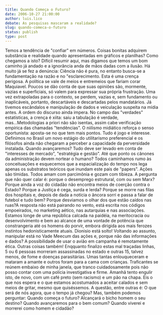 ```yaml
---
title: Quando Começa o Futuro?
date: 2006-10-27 21:00:00
author: luis.lico
debate: As pesquisas mascaram a realidade?
slug: quando-comeca-o-futuro
status: publish 
type: post
---
```


Temos a tendência de "confiar" em números. Coisas bonitas adquirem substância e realidade quando apresentadas em gráficos e planilhas? Como chegamos a isto? Difícil resumir aqui, mas digamos que temos um bom caminho já andado e a ignorância anda de mãos dadas com a ilusão.
Há muito já se fez a denúncia: Ciência não é pura, no entanto busca-se a fundamentação na razão e no "esclarecimento. Esta é uma crença perigosa. A política se vale de meios e entremeios que fariam corar Maquiavel. Poucos se dão conta de que suas opiniões são, mormente, vazias e superficiais, só valem para expressar sua própria frustração. Uma vez extrapoladas para o contexto, se perdem, vazias e, sem fundamento ou inaplicáveis, portanto, descartáveis e descartadas pelos mandatários. Já tivemos escândalos e manipulação de dados e veiculação suspeita na mídia antes. A ordem do discurso ainda impera.
No campo das "verdades" estatísticas, a crença é xiita: saiu a tabulação é verdade, mas...Metodologias a priori não são isentas, assim cabe verificação empírica das chamadas "tendências". O niilismo midiático reforça o senso oportunista: aposta-se no que tem mais pontos. Tudo é jogo e interesse. Definimos no Brasil um novo estágio do utilitarismo preferencial e os filósofos ainda não chegaram a perceber a capacidade da perversidade instalada.
Quando avançaremos? Tudo deve ser levado em conta de "interesses de mercado", "estratégia e gestão". Até que ponto os cânones da administração devem nortear o humano? Todos caminhamos rumo às conceituações e esquecemos que a espacialização do tempo nos lega apenas os substratos teóricos que inundam este país de "papers". Ações são tímidas. Todos amam com parcimônia e gozam com tibieza.
A pergunta que não quer calar é: porque o desemprego estrutural, com ou sem Marx? Porque ainda a voz do cidadão não encontra meios de coerção contra o Estado? Porque a Justiça é cega, surda e lerda? Porque se morre nas filas dos hospitais e, depois de dada a notícia o âncora sorri e passa a falar de futebol e tudo bem? Porque desviamos o olhar dos que estão caídos nas ruas?A resposta não está pairando no vento, está escrita nos códigos empoeirados, no marketing aético, nas autarquias e nas associações. Estamos longe de uma república calcada na paidéia, na meritocracia ou desenvolvimento e bem ao alcance de uma vontade de potência que constrangeria até os homens do porvir, embora dirigida aos mais ferozes instintos hedonisticamente atuais. Dionisio está solto!
Voltando ao assunto, manipular está no Vade Meecum das ações e, porque não das informações e dados? A possibilidade de usar o avião em campanha é remotamente ética. Outras coisas também! Enqquanto finalizo estas mal traçadas linhas, 5 ou 6 pessoas morreram assassinadas no estado e outras 15, talvez menos, de fome e doenças parasitárias. Umas tantas enlouqueceram e mataram a amante e outros foram para a cama com crianças. Traficantes se reúnem embaixo de minha janela, que tranco cuidadosamente pois não posso contar com uma polícia investigativa e firme. Amanhã tento engulir isto, de novo, com um café preto (sem racismo) e um pão na chapa.
Eis o que nos espera e o que estamos acostumados a aceitar calados e sem meios de gritar, mesmo que quiséssemos. A questão, entre outras é: O que será de nós agora, que o tempo já chegou? Mas, também podemos perguntar: Quando começa o futuro? Alcançará o bicho homem o seu destino? Quando avançaremos para o bem comum? Quando viverei e morrerei como homem e cidadão?
